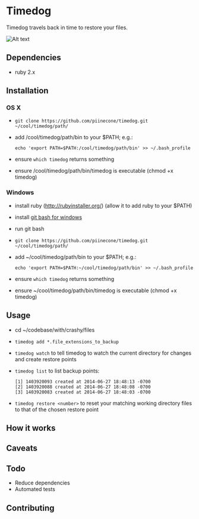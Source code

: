 Timedog
=======

Timedog travels back in time to restore your files.

![Alt text](https://s3.amazonaws.com/piinecone/github/timedog/timedog_herself.JPG)

Dependencies
------------

* ruby 2.x

Installation
------------

### OS X ###

* `git clone https://github.com/piinecone/timedog.git ~/cool/timedog/path/`
* add /cool/timedog/path/bin to your $PATH; e.g.:

   `echo 'export PATH=$PATH:/cool/timedog/path/bin' >> ~/.bash_profile`

* ensure `which timedog` returns something
* ensure /cool/timedog/path/bin/timedog is executable (chmod +x timedog)

### Windows ###

* install ruby (http://rubyinstaller.org/) (allow it to add ruby to your $PATH)
* install [git bash for windows](http://git-scm.com/downloads)
* run git bash
* `git clone https://github.com/piinecone/timedog.git ~/cool/timedog/path/`
* add ~/cool/timedog/path/bin to your $PATH; e.g.:

   `echo 'export PATH=$PATH:~/cool/timedog/path/bin' >> ~/.bash_profile`

* ensure `which timedog` returns something
* ensure ~/cool/timedog/path/bin/timedog is executable (chmod +x timedog)

Usage
-----

* cd ~/codebase/with/crashy/files
* `timedog add *.file_extensions_to_backup`
* `timedog watch` to tell timedog to watch the current directory for changes and create restore points
* `timedog list` to list backup points:
    
   ```
   [1] 1403920093 created at 2014-06-27 18:48:13 -0700
   [2] 1403920088 created at 2014-06-27 18:48:08 -0700
   [3] 1403920083 created at 2014-06-27 18:48:03 -0700
   ```
   

* `timedog restore <number>` to reset your matching working directory files to that of the chosen restore point

How it works
------------

Caveats
-------

Todo
----

* Reduce dependencies
* Automated tests

Contributing
------------

